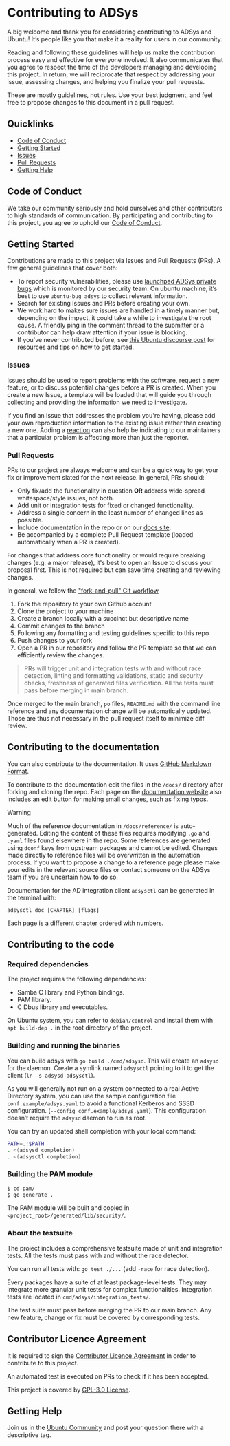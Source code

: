 # Contributing to ADSys

A big welcome and thank you for considering contributing to ADSys and Ubuntu! It’s people like you that make it a reality for users in our community.

Reading and following these guidelines will help us make the contribution process easy and effective for everyone involved. It also communicates that you agree to respect the time of the developers managing and developing this project. In return, we will reciprocate that respect by addressing your issue, assessing changes, and helping you finalize your pull requests.

These are mostly guidelines, not rules. Use your best judgment, and feel free to propose changes to this document in a pull request.

## Quicklinks

* [Code of Conduct](#code-of-conduct)
* [Getting Started](#getting-started)
* [Issues](#issues)
* [Pull Requests](#pull-requests)
* [Getting Help](#getting-help)

## Code of Conduct

We take our community seriously and hold ourselves and other contributors to high standards of communication. By participating and contributing to this project, you agree to uphold our [Code of Conduct](https://ubuntu.com/community/code-of-conduct).

## Getting Started

Contributions are made to this project via Issues and Pull Requests (PRs). A few general guidelines that cover both:

* To report security vulnerabilities, please use [launchpad ADSys private bugs](https://bugs.launchpad.net/ubuntu/+source/adsys/+filebug) which is monitored by our security team. On ubuntu machine, it’s best to use `ubuntu-bug adsys` to collect relevant information.
* Search for existing Issues and PRs before creating your own.
* We work hard to makes sure issues are handled in a timely manner but, depending on the impact, it could take a while to investigate the root cause. A friendly ping in the comment thread to the submitter or a contributor can help draw attention if your issue is blocking.
* If you've never contributed before, see [this Ubuntu discourse post](https://discourse.ubuntu.com/t/contribute/26) for resources and tips on how to get started.

### Issues

Issues should be used to report problems with the software, request a new feature, or to discuss potential changes before a PR is created. When you create a new Issue, a template will be loaded that will guide you through collecting and providing the information we need to investigate.

If you find an Issue that addresses the problem you're having, please add your own reproduction information to the existing issue rather than creating a new one. Adding a [reaction](https://github.blog/2016-03-10-add-reactions-to-pull-requests-issues-and-comments/) can also help be indicating to our maintainers that a particular problem is affecting more than just the reporter.

### Pull Requests

PRs to our project are always welcome and can be a quick way to get your fix or improvement slated for the next release. In general, PRs should:

* Only fix/add the functionality in question **OR** address wide-spread whitespace/style issues, not both.
* Add unit or integration tests for fixed or changed functionality.
* Address a single concern in the least number of changed lines as possible.
* Include documentation in the repo or on our [docs site](https://github.com/ubuntu/adsys/wiki).
* Be accompanied by a complete Pull Request template (loaded automatically when a PR is created).

For changes that address core functionality or would require breaking changes (e.g. a major release), it's best to open an Issue to discuss your proposal first. This is not required but can save time creating and reviewing changes.

In general, we follow the ["fork-and-pull" Git workflow](https://github.com/susam/gitpr)

1. Fork the repository to your own Github account
1. Clone the project to your machine
1. Create a branch locally with a succinct but descriptive name
1. Commit changes to the branch
1. Following any formatting and testing guidelines specific to this repo
1. Push changes to your fork
1. Open a PR in our repository and follow the PR template so that we can efficiently review the changes.

> PRs will trigger unit and integration tests with and without race detection, linting and formatting validations, static and security checks, freshness of generated files verification. All the tests must pass before merging in main branch.

Once merged to the main branch, `po` files, `README.md` with the command line reference and any documentation change will be automatically updated. Those are thus not necessary in the pull request itself to minimize diff review.

## Contributing to the documentation

You can also contribute to the documentation. It uses [GitHub Markdown Format](https://docs.github.com/en/github/writing-on-github/getting-started-with-writing-and-formatting-on-github).

To contribute to the documentation edit the files in the `/docs/` directory after forking and cloning the repo.
Each page on the [documentation website](https://canonical-adsys.readthedocs-hosted.com/en/stable/) also includes
an edit button for making small changes, such as fixing typos.

> [!WARNING]
> Much of the reference documentation in `/docs/reference/` is auto-generated.
> Editing the content of these files requires modifying `.go` and `.yaml` files found elsewhere in the repo.
> Some references are generated using `dconf` keys from upstream packages and cannot be edited.
> Changes made directly to reference files will be overwritten in the automation process.
> If you want to propose a change to a reference page please make your edits in the relevant source files 
> or contact someone on the ADSys team if you are uncertain how to do so.

Documentation for the AD integration client `adsysctl` can be generated in the terminal with:

```
adsysctl doc [CHAPTER] [flags]
```
Each page is a different chapter ordered with numbers.

## Contributing to the code

### Required dependencies

The project requires the following dependencies:

* Samba C library and Python bindings.
* PAM library.
* C Dbus library and executables.

On Ubuntu system, you can refer to `debian/control` and install them with `apt build-dep .` in the root directory of the project.

### Building and running the binaries

You can build adsys with `go build ./cmd/adsysd`. This will create an `adsysd` for the daemon. Create a symlink named `adsysctl` pointing to it to get the client (`ln -s adsysd adsysctl`).

As you will generally not run on a system connected to a real Active Directory system, you can use the sample configuration file `conf.example/adsys.yaml` to avoid a functional Kerberos and SSSD configuration. (`--config conf.example/adsys.yaml`). This configuration doesn’t require the `adsysd` daemon to run as root.

You can try an updated shell completion with your local command:

```sh
PATH=.:$PATH
. <(adsysd completion)
. <(adsysctl completion)
```

### Building the PAM module

```sh
$ cd pam/
$ go generate .
```

The PAM module will be built and copied in `<project_root>/generated/lib/security/`.

### About the testsuite

The project includes a comprehensive testsuite made of unit and integration tests. All the tests must pass with and without the race detector.

You can run all tests with: `go test ./...` (add `-race` for race detection).

Every packages have a suite of at least package-level tests. They may integrate more granular unit tests for complex functionalities. Integration tests are located in `cmd/adsys/integration_tests/`.

The test suite must pass before merging the PR to our main branch. Any new feature, change or fix must be covered by corresponding tests.

## Contributor Licence Agreement

It is required to sign the [Contributor Licence Agreement](https://ubuntu.com/legal/contributors) in order to contribute to this project.

An automated test is executed on PRs to check if it has been accepted.

This project is covered by [GPL-3.0 License](LICENSE).

## Getting Help

Join us in the [Ubuntu Community](https://discourse.ubuntu.com/c/desktop/8) and post your question there with a descriptive tag.
